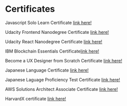 # Certificates

Javascript Solo Learn Certificate [link here!](https://www.sololearn.com/Certificate/1024-357273/pdf/)

Udacity Frontend Nanodegree Certificate [link here!](https://graduation.udacity.com/confirm/GHRVWMX)

Udacity React Nanodegree Certificate [link here!](https://graduation.udacity.com/confirm/JFV5C5LT)

IBM Blockchain Essentials Certificate[link here!](https://www.youracclaim.com/badges/f1c8cb83-b311-4dcd-8177-27bdc98f4d6c/linked_in_profile)

Become a UX Designer from Scratch Certificate [link here!](https://www.interaction-design.org/ricardo-naoki-horiguchi/certificate/course/fltqnHSHvGvDBFTtdv)

Japanese Language Certificate [link here!](https://github.com/longvision/DaigakuCertificate/blob/main/gunma%20daigaku.pdf)

Japanese Laguage Proficiency Test Certificate [link here!](https://github.com/longvision/JLPT/blob/master/JLPT%20-%20Ricardo%20Naoki%20Horiguchi.pdf)

AWS Solutions Architect Associate Certificate [link here!](https://www.credly.com/badges/3cc1f4c5-53bc-46ba-ae9a-300e1930bab0?source=linked_in_profile)

HarvardX certificate [link here!](https://certificates.cs50.io/e2f8a32e-75bf-47f0-810d-7465d750f98d.pdf?size=letter)
